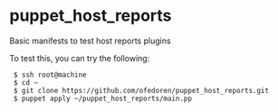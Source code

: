 # puppet_host_reports
Basic manifests to test host reports plugins

To test this, you can try the following:

```
 $ ssh root@machine
 $ cd ~
 $ git clone https://github.com/ofedoren/puppet_host_reports.git
 $ puppet apply ~/puppet_host_reports/main.pp
```

